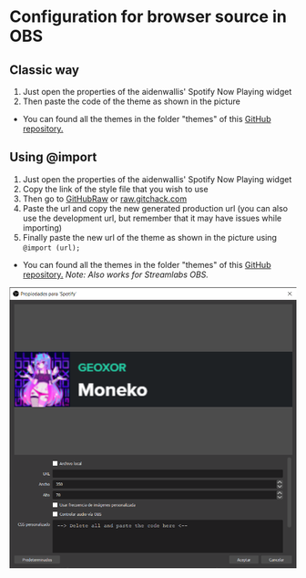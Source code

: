 # Configuration for browser source in OBS
## Classic way
1. Just open the properties of the aidenwallis' Spotify Now Playing widget
2. Then paste the code of the theme as shown in the picture
- You can found all the themes in the folder "themes" of this [GitHub repository.](../../themes)
## Using @import
1. Just open the properties of the aidenwallis' Spotify Now Playing widget
2. Copy the link of the style file that you wish to use
3. Then go to [GitHubRaw](https://githubraw.com) or [raw.gitchack.com](https://raw.githack.com)
4. Paste the url and copy the new generated production url (you can also use the development url, but remember that it may have issues while importing)
5. Finally paste the new url of the theme as shown in the picture using `@import (url);`
- You can found all the themes in the folder "themes" of this [GitHub repository.](../../themes)
*Note: Also works for Streamlabs OBS.*   
<p align="center"><img src="../images/obs/properties.png"></p>
